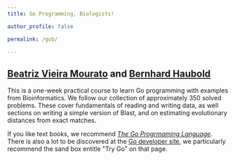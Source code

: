 ```yaml
---
title: Go Programming, Biologists!

author_profile: false

permalink: /gob/

---
```


## [Beatriz Vieira Mourato](https://beatrizvm.github.io/) and [Bernhard Haubold](https://www.evolbio.mpg.de/mitarbeiter/12020)
This is a one-week practical course to learn Go programming with
examples from Bioinformatics. We follow our collection of
approximately 350 solved problems. These cover fundamentals of reading
and writing data, as well sections on writing a simple version of
Blast, and on estimating evolutionary distances from exact matches.

If you like text books, we recommend [*The Go Progrmaming
Language*](https://www.gopl.io/). There is also a lot to be discovered
at the [Go developer site](https://www.gopl.io/), we particularly
recommend the sand box entitle "Try Go" on that page.
